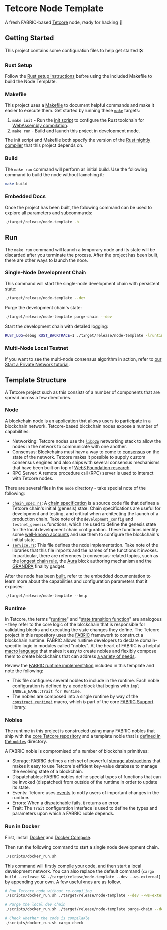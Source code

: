 # Tetcore Node Template

A fresh FABRIC-based [Tetcore](https://core.tetcoin.org/) node, ready for hacking :rocket:

## Getting Started

This project contains some configuration files to help get started :hammer_and_wrench:

### Rust Setup

Follow the [Rust setup instructions](./doc/rust-setup.md) before using the included Makefile to
build the Node Template.

### Makefile

This project uses a [Makefile](Makefile) to document helpful commands and make it easier to execute
them. Get started by running these [`make`](https://www.gnu.org/software/make/manual/make.html)
targets:

1. `make init` - Run the [init script](scripts/init.sh) to configure the Rust toolchain for
   [WebAssembly compilation](https://tetcore.dev/docs/en/knowledgebase/getting-started/#webassembly-compilation).
1. `make run` - Build and launch this project in development mode.

The init script and Makefile both specify the version of the
[Rust nightly compiler](https://tetcore.dev/docs/en/knowledgebase/getting-started/#rust-nightly-toolchain)
that this project depends on.

### Build

The `make run` command will perform an initial build. Use the following command to build the node
without launching it:

```sh
make build
```

### Embedded Docs

Once the project has been built, the following command can be used to explore all parameters and
subcommands:

```sh
./target/release/node-template -h
```

## Run

The `make run` command will launch a temporary node and its state will be discarded after you
terminate the process. After the project has been built, there are other ways to launch the node.

### Single-Node Development Chain

This command will start the single-node development chain with persistent state:

```bash
./target/release/node-template --dev
```

Purge the development chain's state:

```bash
./target/release/node-template purge-chain --dev
```

Start the development chain with detailed logging:

```bash
RUST_LOG=debug RUST_BACKTRACE=1 ./target/release/node-template -lruntime=debug --dev
```

### Multi-Node Local Testnet

If you want to see the multi-node consensus algorithm in action, refer to
[our Start a Private Network tutorial](https://tetcore.dev/docs/en/tutorials/start-a-private-network/).

## Template Structure

A Tetcore project such as this consists of a number of components that are spread across a few
directories.

### Node

A blockchain node is an application that allows users to participate in a blockchain network.
Tetcore-based blockchain nodes expose a number of capabilities:

-   Networking: Tetcore nodes use the [`libp2p`](https://libp2p.io/) networking stack to allow the
    nodes in the network to communicate with one another.
-   Consensus: Blockchains must have a way to come to
    [consensus](https://tetcore.dev/docs/en/knowledgebase/advanced/consensus) on the state of the
    network. Tetcore makes it possible to supply custom consensus engines and also ships with
    several consensus mechanisms that have been built on top of
    [Web3 Foundation research](https://research.web3.foundation/en/latest/polkadot/NPoS/index.html).
-   RPC Server: A remote procedure call (RPC) server is used to interact with Tetcore nodes.

There are several files in the `node` directory - take special note of the following:

-   [`chain_spec.rs`](./node/src/chain_spec.rs): A
    [chain specification](https://tetcore.dev/docs/en/knowledgebase/integrate/chain-spec) is a
    source code file that defines a Tetcore chain's initial (genesis) state. Chain specifications
    are useful for development and testing, and critical when architecting the launch of a
    production chain. Take note of the `development_config` and `testnet_genesis` functions, which
    are used to define the genesis state for the local development chain configuration. These
    functions identify some
    [well-known accounts](https://tetcore.dev/docs/en/knowledgebase/integrate/subkey#well-known-keys)
    and use them to configure the blockchain's initial state.
-   [`service.rs`](./node/src/service.rs): This file defines the node implementation. Take note of
    the libraries that this file imports and the names of the functions it invokes. In particular,
    there are references to consensus-related topics, such as the
    [longest chain rule](https://tetcore.dev/docs/en/knowledgebase/advanced/consensus#longest-chain-rule),
    the [Aura](https://tetcore.dev/docs/en/knowledgebase/advanced/consensus#aura) block authoring
    mechanism and the
    [GRANDPA](https://tetcore.dev/docs/en/knowledgebase/advanced/consensus#grandpa) finality
    gadget.

After the node has been [built](#build), refer to the embedded documentation to learn more about the
capabilities and configuration parameters that it exposes:

```shell
./target/release/node-template --help
```

### Runtime

In Tetcore, the terms
"[runtime](https://tetcore.dev/docs/en/knowledgebase/getting-started/glossary#runtime)" and
"[state transition function](https://tetcore.dev/docs/en/knowledgebase/getting-started/glossary#stf-state-transition-function)"
are analogous - they refer to the core logic of the blockchain that is responsible for validating
blocks and executing the state changes they define. The Tetcore project in this repository uses
the [FABRIC](https://tetcore.dev/docs/en/knowledgebase/runtime/fabric) framework to construct a
blockchain runtime. FABRIC allows runtime developers to declare domain-specific logic in modules
called "nobles". At the heart of FABRIC is a helpful
[macro language](https://tetcore.dev/docs/en/knowledgebase/runtime/macros) that makes it easy to
create nobles and flexibly compose them to create blockchains that can address
[a variety of needs](https://www.tetcore.io/tetcore-users/).

Review the [FABRIC runtime implementation](./runtime/src/lib.rs) included in this template and note
the following:

-   This file configures several nobles to include in the runtime. Each noble configuration is
    defined by a code block that begins with `impl $NOBLE_NAME::Trait for Runtime`.
-   The nobles are composed into a single runtime by way of the
    [`construct_runtime!`](https://crates.parity.io/fabric_support/macro.construct_runtime.html)
    macro, which is part of the core
    [FABRIC Support](https://tetcore.dev/docs/en/knowledgebase/runtime/fabric#support-library)
    library.

### Nobles

The runtime in this project is constructed using many FABRIC nobles that ship with the
[core Tetcore repository](https://github.com/tetcoin/tetcore/tree/master/fabric) and a
template noble that is [defined in the `nobles`](./nobles/template/src/lib.rs) directory.

A FABRIC noble is compromised of a number of blockchain primitives:

-   Storage: FABRIC defines a rich set of powerful
    [storage abstractions](https://tetcore.dev/docs/en/knowledgebase/runtime/storage) that makes
    it easy to use Tetcore's efficient key-value database to manage the evolving state of a
    blockchain.
-   Dispatchables: FABRIC nobles define special types of functions that can be invoked (dispatched)
    from outside of the runtime in order to update its state.
-   Events: Tetcore uses [events](https://tetcore.dev/docs/en/knowledgebase/runtime/events) to
    notify users of important changes in the runtime.
-   Errors: When a dispatchable fails, it returns an error.
-   Trait: The `Trait` configuration interface is used to define the types and parameters upon which
    a FABRIC noble depends.

### Run in Docker

First, install [Docker](https://docs.docker.com/get-docker/) and
[Docker Compose](https://docs.docker.com/compose/install/).

Then run the following command to start a single node development chain.

```bash
./scripts/docker_run.sh
```

This command will firstly compile your code, and then start a local development network. You can
also replace the default command (`cargo build --release && ./target/release/node-template --dev --ws-external`)
by appending your own. A few useful ones are as follow.

```bash
# Run Tetcore node without re-compiling
./scripts/docker_run.sh ./target/release/node-template --dev --ws-external

# Purge the local dev chain
./scripts/docker_run.sh ./target/release/node-template purge-chain --dev

# Check whether the code is compilable
./scripts/docker_run.sh cargo check
```
